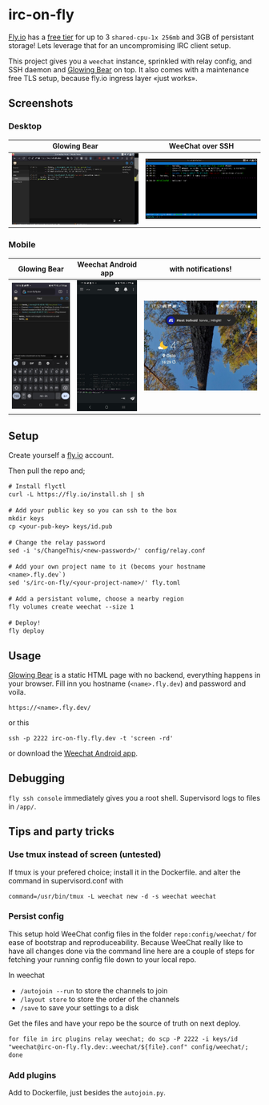 # irc-on-fly

[Fly.io](https://fly.io) has a [free
tier](https://fly.io/docs/about/pricing/) for up to 3
`shared-cpu-1x 256mb` and 3GB of persistant storage! Lets
leverage that for an uncompromising IRC client setup.

This project gives you a `weechat` instance, sprinkled with relay config, and SSH daemon and
[Glowing Bear](https://glowing-bear.org/) on top. It also comes with a
maintenance free TLS setup, because fly.io ingress layer «just works».

## Screenshots

### Desktop

Glowing Bear               |  WeeChat over SSH
:-------------------------:|:-------------------------:|
![glowing-bear](imgs/glowingbear.png) |  ![weechat](imgs/weechat.png) 

### Mobile
Glowing Bear   |  Weechat Android app | with notifications!
:-------------:|:-----:|:--------:
![glowing-bear-mobile](imgs/glowingbear-mobile.jpeg) |  ![weechat-android](imgs/weechat-android.jpeg) | ![weechat-notify](imgs/weechat-android-notification.jpeg)

## Setup

Create yourself a [fly.io](https://fly.io/app/sign-up) account.


Then pull the repo and;

```
# Install flyctl
curl -L https://fly.io/install.sh | sh

# Add your public key so you can ssh to the box
mkdir keys
cp <your-pub-key> keys/id.pub

# Change the relay password
sed -i 's/ChangeThis/<new-password>/' config/relay.conf

# Add your own project name to it (becoms your hostname <name>.fly.dev`)
sed 's/irc-on-fly/<your-project-name>/' fly.toml

# Add a persistant volume, choose a nearby region
fly volumes create weechat --size 1

# Deploy!
fly deploy
```

## Usage

[Glowing Bear](https://glowing-bear.org/) is a static HTML page with no
backend, everything happens in your browser. Fill inn you hostname
(`<name>.fly.dev`) and password and voila.

    https://<name>.fly.dev/

or this

    ssh -p 2222 irc-on-fly.fly.dev -t 'screen -rd'

or download the [Weechat Android
app](https://play.google.com/store/apps/details?id=com.ubergeek42.WeechatAndroid.dev&hl=en_US&gl=US).

## Debugging

`fly ssh console` immediately gives you a root shell. Supervisord logs to files in `/app/`.

## Tips and party tricks

### Use tmux instead of screen (untested)

If tmux is your prefered choice; install it in the Dockerfile. and
alter the command in supervisord.conf with

    command=/usr/bin/tmux -L weechat new -d -s weechat weechat

### Persist config

This setup hold WeeChat config files in the folder
`repo:config/weechat/` for ease of bootstrap and
reproduceability. Because WeeChat really like to have all
changes done via the command line here are a couple of steps for
fetching your running config file down to your local repo.

In weechat

 - `/autojoin --run` to store the channels to join
 - `/layout store` to store the order of the channels
 - `/save` to save your settings to a disk

Get the files and have your repo be the source of truth on next deploy.

```
for file in irc plugins relay weechat; do scp -P 2222 -i keys/id "weechat@irc-on-fly.fly.dev:.weechat/${file}.conf" config/weechat/; done
```

### Add plugins

Add to Dockerfile, just besides the `autojoin.py`.
